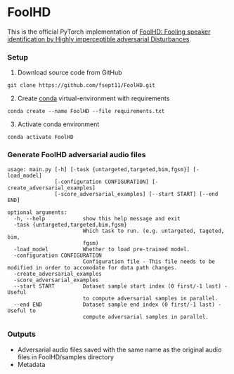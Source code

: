 # FoolHD
This is the official PyTorch implementation of [FoolHD: Fooling speaker identification by Highly imperceptible adversarial Disturbances](https://arxiv.org/pdf/2011.08483.pdf).

### Setup
1. Download source code from GitHub
  ``` 
  git clone https://github.com/fsept11/FoolHD.git 
  ```
2. Create [conda](https://docs.conda.io/en/latest/miniconda.html) virtual-environment with requirements
  ```
  conda create --name FoolHD --file requirements.txt
  ```
3. Activate conda environment 
  ```
  conda activate FoolHD 
  ```
  
### Generate FoolHD adversarial audio files
```
usage: main.py [-h] [-task {untargeted,targeted,bim,fgsm}] [-load_model]
               [-configuration CONFIGURATION] [-create_adversarial_examples]
               [-score_adversarial_examples] [--start START] [--end END]

optional arguments:
  -h, --help            show this help message and exit
  -task {untargeted,targeted,bim,fgsm}
                        Which task to run. (e.g. untargeted, tageted, bim,
                        fgsm)
  -load_model           Whether to load pre-trained model.
  -configuration CONFIGURATION
                        Configuration file - This file needs to be modified in order to accomodate for data path changes. 
  -create_adversarial_examples
  -score_adversarial_examples
  --start START         Dataset sample start index (0 first/-1 last) - Useful
                        to compute adversarial samples in parallel.
  --end END             Dataset sample end index (0 first/-1 last) - Useful to
                        compute adversarial samples in parallel.
```

### Outputs
* Adversarial audio files saved with the same name as the original audio files in FoolHD/samples directory
* Metadata 
